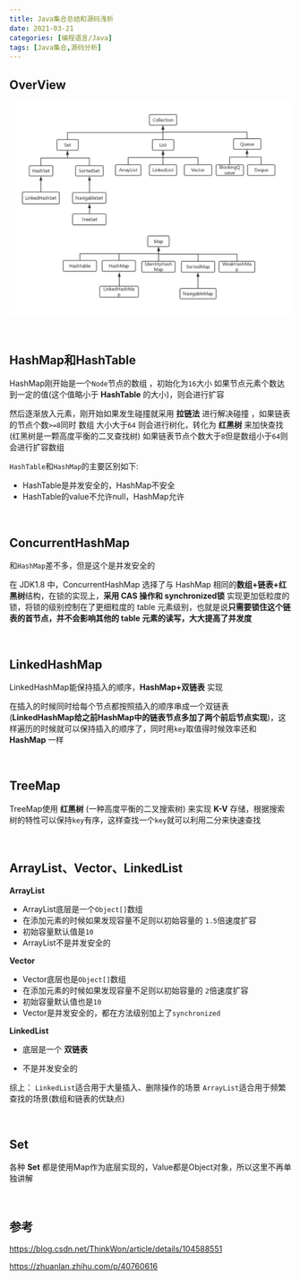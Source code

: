 ```yaml
---
title: Java集合总结和源码浅析
date: 2021-03-21
categories: [编程语言/Java]
tags: [Java集合,源码分析]
---
```


## OverView

![](https://raw.githubusercontent.com/biningo/cdn/master/img1/java-co.jpeg)

​        

## HashMap和HashTable

HashMap刚开始是一个`Node`节点的数组 ，初始化为`16`大小 如果节点元素个数达到一定的值(这个值略小于 **HashTable** 的大小)，则会进行扩容

然后逐渐放入元素，刚开始如果发生碰撞就采用 **拉链法** 进行解决碰撞 ，如果链表的节点个数`>=8`同时 数组 大小大于`64`  则会进行树化，转化为 **红黑树** 来加快查找(红黑树是一颗高度平衡的二叉查找树)  如果链表节点个数大于`8`但是数组小于`64`则会进行扩容数组

`HashTable`和`HashMap`的主要区别如下:

- HashTable是并发安全的，HashMap不安全
- HashTable的value不允许null，HashMap允许

​        

## ConcurrentHashMap

和`HashMap`差不多，但是这个是并发安全的

在 JDK1.8 中，ConcurrentHashMap 选择了与 HashMap 相同的**数组+链表+红黑树**结构，在锁的实现上，**采用 CAS 操作和 synchronized锁** 实现更加低粒度的锁，将锁的级别控制在了更细粒度的 table 元素级别，也就是说**只需要锁住这个链表的首节点，并不会影响其他的 table 元素的读写，大大提高了并发度**

​    

## LinkedHashMap

LinkedHashMap能保持插入的顺序，**HashMap+双链表** 实现

在插入的时候同时给每个节点都按照插入的顺序串成一个双链表(**LinkedHashMap给之前HashMap中的链表节点多加了两个前后节点实现**)，这样遍历的时候就可以保持插入的顺序了，同时用`key`取值得时候效率还和 **HashMap** 一样

​    

## TreeMap

TreeMap使用 **红黑树** (一种高度平衡的二叉搜索树) 来实现 **K-V** 存储，根据搜索树的特性可以保持`key`有序，这样查找一个`key`就可以利用二分来快速查找

​    

## ArrayList、Vector、LinkedList

**ArrayList**

- ArrayList底层是一个`Object[]`数组
- 在添加元素的时候如果发现容量不足则以初始容量的 `1.5`倍速度扩容
- 初始容量默认值是`10`
- ArrayList不是并发安全的

**Vector**

- Vector底层也是`Object[]`数组
- 在添加元素的时候如果发现容量不足则以初始容量的 `2`倍速度扩容
- 初始容量默认值也是`10`
- Vector是并发安全的，都在方法级别加上了`synchronized`

**LinkedList**

- 底层是一个 **双链表**  

- 不是并发安全的

综上： `LinkedList`适合用于大量插入、删除操作的场景  `ArrayList`适合用于频繁查找的场景(数组和链表的优缺点)

​    

## Set

各种 **Set** 都是使用Map作为底层实现的，Value都是Object对象，所以这里不再单独讲解

​    

## 参考

https://blog.csdn.net/ThinkWon/article/details/104588551

https://zhuanlan.zhihu.com/p/40760616

